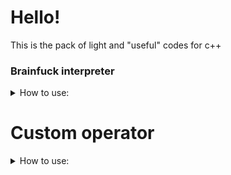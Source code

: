 # Hello!

This is the pack of light and "useful" codes for c++

### Brainfuck interpreter
<details> 
<summary>How to use:</summary>
```c++
#include "bf.h"

bf::eval("+++++++[>+++++++<-]>."); //Will print 1
```
</details>

# Dynamic function
<details> 
<summary>How to use:</summary>
```c++
#include "func_ptr.h"

//int mul(int a, int b) { return a * b; }
auto mul = func_ptr<int(int, int)>({
	//Put your asm code here
	0x90, 0x01, 0x00, 0xE0,
	0x1E, 0xFF, 0x2F, 0xE1
});
	
int res = mul(23, 3); //Will return 69
```	
</details>

# Custom operator
<details> 
<summary>How to use:</summary>
```c++
#include "make_operator.h"

struct _in {
	template <typename T>
	inline bool operator ()(T value, std::vector<T> const& vector) const {
		return std::find(vector.begin(), vector.end(), value) != vector.end();
	}
};

auto in = make_operator(_in());

std::vector<int> v = { 10 };

bool res = 10 <in> v; //Will return true
res = 11 <in> v; //Will return false
```
</details>
